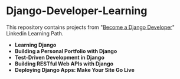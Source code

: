 # Django-Developer-Learning

This repository contains projects from "[Become a Django Developer](https://www.linkedin.com/learning/paths/become-a-django-developer)" Linkedin Learning Path.

  * **Learning Django**
  * **Building a Personal Portfolio with Django**
  * **Test-Driven Development in Django**
  * **Building RESTful Web APIs with Django**
  * **Deploying Django Apps: Make Your Site Go Live**

